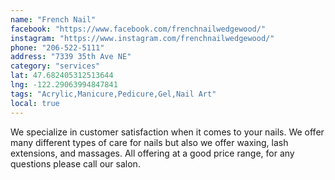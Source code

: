 ```yaml
---
name: "French Nail"
facebook: "https://www.facebook.com/frenchnailwedgewood/"
instagram: "https://www.instagram.com/frenchnailwedgewood/"
phone: "206-522-5111"
address: "7339 35th Ave NE"
category: "services"
lat: 47.682405312513644
lng: -122.29063994847841
tags: "Acrylic,Manicure,Pedicure,Gel,Nail Art"
local: true
---
```


We specialize in customer satisfaction when it comes to your nails. We offer many different types of care for nails but also we offer waxing, lash extensions, and massages. All offering at a good price range, for any questions please call our salon.